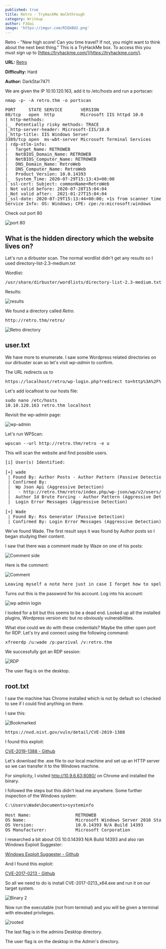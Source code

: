 ```yaml
---
published: true
title: Retro - TryHackMe Walkthrough
category: Writeup
author: F3dai
image: 'https://imgur.com/RIQkBU2.png'
---
```

Retro - "New high score! Can you time travel? If not, you might want to think about the next best thing." This is a TryHackMe box. To access this you must sign up to [https://tryhackme.com/](https://tryhackme.com/). 

**URL:** [Retro](https://tryhackme.com/room/retro)

**Difficulty:** Hard

**Author:** DarkStar7471

We are given the IP 10.10.120.163, add it to /etc/hosts and run a portscan:

<pre>nmap -p- -A retro.thm -o portscan</pre>

<pre>PORT     STATE SERVICE       VERSION
80/tcp   open  http          Microsoft IIS httpd 10.0
| http-methods: 
|_  Potentially risky methods: TRACE
|_http-server-header: Microsoft-IIS/10.0
|_http-title: IIS Windows Server
3389/tcp open  ms-wbt-server Microsoft Terminal Services
| rdp-ntlm-info: 
|   Target_Name: RETROWEB
|   NetBIOS_Domain_Name: RETROWEB
|   NetBIOS_Computer_Name: RETROWEB
|   DNS_Domain_Name: RetroWeb
|   DNS_Computer_Name: RetroWeb
|   Product_Version: 10.0.14393
|_  System_Time: 2020-07-29T15:13:43+00:00
| ssl-cert: Subject: commonName=RetroWeb
| Not valid before: 2020-07-28T15:04:04
|_Not valid after:  2021-01-27T15:04:04
|_ssl-date: 2020-07-29T15:13:44+00:00; +1s from scanner time.
Service Info: OS: Windows; CPE: cpe:/o:microsoft:windows
</pre>

Check out port 80

![port 80](https://imgur.com/eUbzOuP.png)

## What is the hidden directory which the website lives on?

Let's run a dirbuster scan. The normal wordlist didn't get any results so I used directory-list-2.3-medium.txt

Wordlist:

<pre>/usr/share/dirbuster/wordlists/directory-list-2.3-medium.txt</pre>

Results:

![results](https://imgur.com/fyzqHrt.png)

We found a directory called *Retro*.

<pre>http://retro.thm/retro/</pre>

![Retro directory](https://imgur.com/nccw0E4.png)

## user.txt

We have more to enumerate. I saw some Wordpress related directories on our dirbuster scan so let's visit *wp-admin* to confirm.

The URL redirects us to 

<pre>https://localhost/retro/wp-login.php?redirect_to=http%3A%2F%2Fretro.thm%2Fretro%2Fwp-admin%2F&reauth=1</pre>

Let's add localhost to our hosts file:

<pre>sudo nano /etc/hosts
10.10.120.163 retro.thm localhost</pre>

Revisit the wp-admin page:

![wp-admin](https://imgur.com/mxBpuMF.png)

Let's run WPScan:

<pre>wpscan --url http://retro.thm/retro -e u</pre>

This will scan the website and find possible users.

<pre>[i] User(s) Identified:

[+] wade
 | Found By: Author Posts - Author Pattern (Passive Detection)
 | Confirmed By:
 |  Wp Json Api (Aggressive Detection)
 |   - http://retro.thm/retro/index.php/wp-json/wp/v2/users/?per_page=100&page=1
 |  Author Id Brute Forcing - Author Pattern (Aggressive Detection)
 |  Login Error Messages (Aggressive Detection)

[+] Wade
 | Found By: Rss Generator (Passive Detection)
 | Confirmed By: Login Error Messages (Aggressive Detection)</pre>
 
We've found Wade. The first result says it was found by Author posts so I began studying their content. 
 
I saw that there was a comment made by Waze on one of his posts:
 
![Comment side](https://imgur.com/pERGsIH.png)
 
Here is the comment:
 
![Comment](https://imgur.com/5N1Ib5w.png)
 
<pre>Leaving myself a note here just in case I forget how to spell it: parzival</pre>
 
Turns out this is the password for his account. Log into his account:
 
![wp admin login](https://imgur.com/EqI6Bfx.png)
 
I looked for a bit but this seems to be a dead end. Looked up all the installed plugins, Wordpress version etc but no obviously vulnerabilities. 
 
What else could we do with these credentials? Maybe the other open port for RDP. Let's try and connect using the following command:
 
<pre>xfreerdp /u:wade /p:parzival /v:retro.thm</pre>
 
We successfully got an RDP session:
 
![RDP](https://imgur.com/Xzbdk0e.png)
 
The user flag is on the desktop.
 
## root.txt
 
I saw the machine has Chrome installed which is not by default so I checked to see if I could find anything on there. 

I saw this:

![Bookmarked](https://imgur.com/4zjBV6L.png)

<pre>https://nvd.nist.gov/vuln/detail/CVE-2019-1388</pre>

I found this exploit:

[CVE-2019-1388 - Github](https://github.com/jas502n/CVE-2019-1388)

Let's download the .exe file to our local machine and set up an HTTP server so we can transfer it to the Windows machine.

For simplicity, I visited http://10.9.6.63:8080/ on Chrome and installed the binary.

I followed the steps but this didn't lead me anywhere. Some further inspection of the Windows system:

<pre>C:\Users\Wade\Documents>systeminfo

Host Name:                 RETROWEB
OS Name:                   Microsoft Windows Server 2016 Standard
OS Version:                10.0.14393 N/A Build 14393
OS Manufacturer:           Microsoft Corporation</pre>

I researched a bit about OS 10.0.14393 N/A Build 14393 and also ran Windows Exploit Suggester:

[Windows Exploit Suggester - Github](https://github.com/AonCyberLabs/Windows-Exploit-Suggester)

And I found this exploit:

[CVE-2017-0213 - Github](https://github.com/SecWiki/windows-kernel-exploits/tree/master/CVE-2017-0213)

So all we need to do is install CVE-2017-0213_x64.exe and run it on our target system. 

![Binary 2](https://imgur.com/Z16TSyC.png)

Now run the executable (not from terminal) and you will be given a terminal with elevated privileges.

![rooted](https://imgur.com/bl6ZRVP.png)

The last flag is in the admins Desktop directory.
 
The user flag is on the desktop in the Admin's directory.